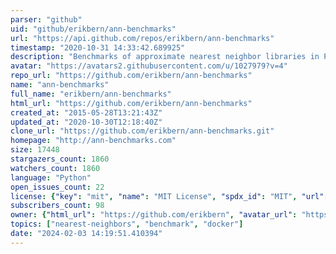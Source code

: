 ```yaml
---
parser: "github"
uid: "github/erikbern/ann-benchmarks"
url: "https://api.github.com/repos/erikbern/ann-benchmarks"
timestamp: "2020-10-31 14:33:42.689925"
description: "Benchmarks of approximate nearest neighbor libraries in Python"
avatar: "https://avatars2.githubusercontent.com/u/1027979?v=4"
repo_url: "https://github.com/erikbern/ann-benchmarks"
name: "ann-benchmarks"
full_name: "erikbern/ann-benchmarks"
html_url: "https://github.com/erikbern/ann-benchmarks"
created_at: "2015-05-28T13:21:43Z"
updated_at: "2020-10-30T12:18:40Z"
clone_url: "https://github.com/erikbern/ann-benchmarks.git"
homepage: "http://ann-benchmarks.com"
size: 17448
stargazers_count: 1860
watchers_count: 1860
language: "Python"
open_issues_count: 22
license: {"key": "mit", "name": "MIT License", "spdx_id": "MIT", "url": "https://api.github.com/licenses/mit", "node_id": "MDc6TGljZW5zZTEz"}
subscribers_count: 98
owner: {"html_url": "https://github.com/erikbern", "avatar_url": "https://avatars2.githubusercontent.com/u/1027979?v=4", "login": "erikbern", "type": "User"}
topics: ["nearest-neighbors", "benchmark", "docker"]
date: "2024-02-03 14:19:51.410394"
---
```

